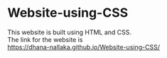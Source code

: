 # Website-using-CSS
This website is built using HTML and CSS.\
The link for the website is \
https://dhana-nallaka.github.io/Website-using-CSS/ 
